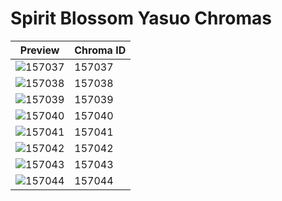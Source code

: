 # Spirit Blossom Yasuo Chromas

| Preview | Chroma ID |
|---------|-----------|
| ![157037](https://raw.communitydragon.org/latest/plugins/rcp-be-lol-game-data/global/default/v1/champion-chroma-images/157/157037.png) | 157037 |
| ![157038](https://raw.communitydragon.org/latest/plugins/rcp-be-lol-game-data/global/default/v1/champion-chroma-images/157/157038.png) | 157038 |
| ![157039](https://raw.communitydragon.org/latest/plugins/rcp-be-lol-game-data/global/default/v1/champion-chroma-images/157/157039.png) | 157039 |
| ![157040](https://raw.communitydragon.org/latest/plugins/rcp-be-lol-game-data/global/default/v1/champion-chroma-images/157/157040.png) | 157040 |
| ![157041](https://raw.communitydragon.org/latest/plugins/rcp-be-lol-game-data/global/default/v1/champion-chroma-images/157/157041.png) | 157041 |
| ![157042](https://raw.communitydragon.org/latest/plugins/rcp-be-lol-game-data/global/default/v1/champion-chroma-images/157/157042.png) | 157042 |
| ![157043](https://raw.communitydragon.org/latest/plugins/rcp-be-lol-game-data/global/default/v1/champion-chroma-images/157/157043.png) | 157043 |
| ![157044](https://raw.communitydragon.org/latest/plugins/rcp-be-lol-game-data/global/default/v1/champion-chroma-images/157/157044.png) | 157044 |